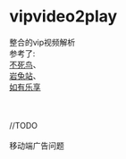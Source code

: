 # vipvideo2play
整合的vip视频解析<br />
参考了:<br />
<a href="https://lai.yuweining.cn/vip.html" target="_blank">不死鸟</a>、<br />
<a href="https://yantuz.cn/466.html" target="_blank">岩兔站</a>、<br />
<a href="<br />https://51.ruyo.net/3127.html" target="_blank">如有乐享</a>
<br />
<br />
<br />
<br />
//TODO
<br />
<br />
移动端广告问题

